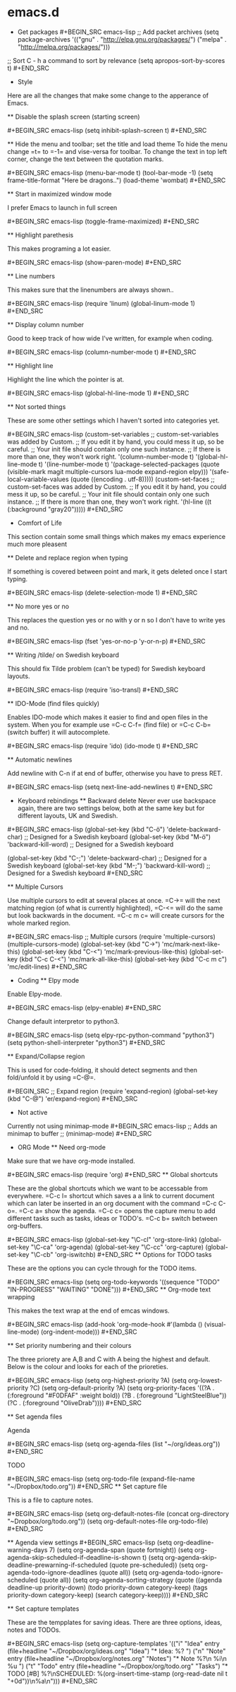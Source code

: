 # emacs.d

* Get packages
#+BEGIN_SRC emacs-lisp
;; Add packet archives
(setq package-archives
      '(("gnu" . "http://elpa.gnu.org/packages/")
        ("melpa" . "http://melpa.org/packages/")))

 ;; Sort C - h  a command to sort by relevance
(setq apropos-sort-by-scores t)
#+END_SRC
* Style

Here are all the changes that make some change to the apperance of Emacs.

** Disable the splash screen (starting screen)

#+BEGIN_SRC emacs-lisp
(setq inhibit-splash-screen t)
#+END_SRC

** Hide the menu and toolbar; set the title and load theme
To hide the menu change =t= to =-1= and vise-versa for toolbar.
To change the text in top left corner, change the text between the quotation marks.

#+BEGIN_SRC emacs-lisp
(menu-bar-mode t)
(tool-bar-mode -1)
(setq frame-title-format "Here be dragons..")
(load-theme 'wombat)
#+END_SRC

** Start in maximized window mode

I prefer Emacs to launch in full screen

#+BEGIN_SRC emacs-lisp
(toggle-frame-maximized)
#+END_SRC

** Highlight parethesis

This makes programing a lot easier.

#+BEGIN_SRC emacs-lisp
(show-paren-mode)
#+END_SRC
 
** Line numbers

This makes sure that the linenumbers are always shown..

#+BEGIN_SRC emacs-lisp
(require 'linum)
(global-linum-mode 1)
#+END_SRC

** Display column number

Good to keep track of how wide I've written, for example when coding.

#+BEGIN_SRC emacs-lisp
(column-number-mode t)
#+END_SRC

** Highlight line

Highlight the line which the pointer is at.

#+BEGIN_SRC emacs-lisp
(global-hl-line-mode 1)
#+END_SRC

** Not sorted things

These are some other settings which I haven't sorted into categories yet.

#+BEGIN_SRC emacs-lisp
(custom-set-variables
 ;; custom-set-variables was added by Custom.
 ;; If you edit it by hand, you could mess it up, so be careful.
 ;; Your init file should contain only one such instance.
 ;; If there is more than one, they won't work right.
 '(column-number-mode t)
 '(global-hl-line-mode t)
 '(line-number-mode t)
 '(package-selected-packages
   (quote
    (visible-mark magit multiple-cursors lua-mode expand-region elpy)))
 '(safe-local-variable-values (quote ((encoding . utf-8)))))
(custom-set-faces
 ;; custom-set-faces was added by Custom.
 ;; If you edit it by hand, you could mess it up, so be careful.
 ;; Your init file should contain only one such instance.
 ;; If there is more than one, they won't work right.
 '(hl-line ((t (:background "gray20")))))
#+END_SRC
* Comfort of Life

This section contain some small things which makes my emacs experience much more pleasent

** Delete and replace region when typing

If something is covered between point and mark, it gets deleted once I start typing.

#+BEGIN_SRC emacs-lisp
(delete-selection-mode 1)
#+END_SRC

** No more yes or no

This replaces the question yes or no with y or n so I don't have to write yes and no.

#+BEGIN_SRC emacs-lisp
(fset 'yes-or-no-p 'y-or-n-p)
#+END_SRC

** Writing /tilde/ on Swedish keyboard
 
This should fix Tilde problem (can't be typed) for Swedish keyboard layouts.

#+BEGIN_SRC emacs-lisp
(require 'iso-transl)
#+END_SRC

** IDO-Mode (find files quickly)

Enables IDO-mode which makes it easier to find and open files in the system. When you for example use =C-c C-f= (find file) or =C-c C-b= (switch buffer) it will autocomplete.

#+BEGIN_SRC emacs-lisp
(require 'ido)
(ido-mode t)
#+END_SRC

** Automatic newlines

Add newline with C-n if at end of buffer, otherwise you have to press RET.

#+BEGIN_SRC emacs-lisp
(setq next-line-add-newlines t)
#+END_SRC

* Keyboard rebindings
** Backward delete
Never ever use backspace again, there are two settings below, both at the same key but for different layouts, UK and Swedish.

#+BEGIN_SRC emacs-lisp
(global-set-key (kbd "C-ö") 'delete-backward-char) ;; Designed for a Swedish keyboard
(global-set-key (kbd "M-ö") 'backward-kill-word)  ;; Designed for a Swedish keyboard

(global-set-key (kbd "C-;") 'delete-backward-char) ;; Designed for a Swedish keyboard
(global-set-key (kbd "M-;") 'backward-kill-word)  ;; Designed for a Swedish keyboard
#+END_SRC

** Multiple Cursors

Use multiple cursors to edit at several places at once. =C->= will the next matching region (of what is currently highlighted), =C-<= will do the same but look backwards in the document.
=C-c m c= will create cursors for the whole marked region.

#+BEGIN_SRC emacs-lisp
;; Multiple cursors
(require 'multiple-cursors)
(multiple-cursors-mode)
(global-set-key (kbd "C->") 'mc/mark-next-like-this)
(global-set-key (kbd "C-<") 'mc/mark-previous-like-this)
(global-set-key (kbd "C-c C-<") 'mc/mark-all-like-this)
(global-set-key (kbd "C-c m c") 'mc/edit-lines)
#+END_SRC

* Coding
** Elpy mode

Enable Elpy-mode.

#+BEGIN_SRC emacs-lisp
(elpy-enable)
#+END_SRC

Change default interpretor to python3.

#+BEGIN_SRC emacs-lisp
(setq elpy-rpc-python-command "python3")
(setq python-shell-interpreter "python3")
#+END_SRC

** Expand/Collapse region

This is used for code-folding, it should detect segments and then fold/unfold it by using =C-@=.

#+BEGIN_SRC 
;; Expand region
(require 'expand-region)
(global-set-key (kbd "C-@") 'er/expand-region)
#+END_SRC

* Not active

Currently not using minimap-mode
#+BEGIN_SRC emacs-lisp
;; Adds an minimap to buffer
;; (minimap-mode)
#+END_SRC
* ORG Mode
** Need org-mode

Make sure that we have org-mode installed.

#+BEGIN_SRC emacs-lisp 
(require 'org)
#+END_SRC
** Global shortcuts

These are the global shortcuts which we want to be accessable from everywhere.
=C-c l= shortcut which saves a a link to current document which can later be inserted in an org document with the command =C-c C-o=.
=C-c a= show the agenda.
=C-c c= opens the capture menu to add different tasks such as tasks, ideas or TODO's.
=C-c b= switch between org-buffers.

#+BEGIN_SRC emacs-lisp
(global-set-key "\C-cl" 'org-store-link)
(global-set-key "\C-ca" 'org-agenda)
(global-set-key "\C-cc" 'org-capture)
(global-set-key "\C-cb" 'org-iswitchb)
#+END_SRC
** Options for TODO tasks

These are the options you can cycle through for the TODO items.

#+BEGIN_SRC emacs-lisp
(setq org-todo-keywords
  '((sequence "TODO" "IN-PROGRESS" "WAITING" "DONE")))
#+END_SRC
** Org-mode text wrapping

This makes the text wrap at the end of emcas windows.

#+BEGIN_SRC emacs-lisp
(add-hook 'org-mode-hook #'(lambda ()
                             (visual-line-mode)
                             (org-indent-mode)))
#+END_SRC

** Set priority numbering and their colours

The three priorety are A,B and C with A being the highest and default. Below is the colour and looks for each of the prioreties.

#+BEGIN_SRC emacs-lisp
(setq org-highest-priority ?A)
(setq org-lowest-priority ?C)
(setq org-default-priority ?A)
(setq org-priority-faces '((?A . (:foreground "#F0DFAF" :weight bold))
                           (?B . (:foreground "LightSteelBlue"))
                           (?C . (:foreground "OliveDrab"))))
#+END_SRC

** Set agenda files

Agenda

#+BEGIN_SRC emacs-lisp
(setq org-agenda-files (list "~/org/ideas.org"))
#+END_SRC

TODO

#+BEGIN_SRC emacs-lisp
(setq org-todo-file (expand-file-name "~/Dropbox/todo.org"))
#+END_SRC
** Set capture file

This is a file to capture notes.

#+BEGIN_SRC emacs-lisp
(setq org-default-notes-file (concat org-directory "~Dropbox/org/todo.org"))
(setq org-default-notes-file org-todo-file)
#+END_SRC

** Agenda view settings
#+BEGIN_SRC emacs-lisp
(setq org-deadline-warning-days 7)
(setq org-agenda-span (quote fortnight))
(setq org-agenda-skip-scheduled-if-deadline-is-shown t)
(setq org-agenda-skip-deadline-prewarning-if-scheduled (quote pre-scheduled))
(setq org-agenda-todo-ignore-deadlines (quote all))
(setq org-agenda-todo-ignore-scheduled (quote all))
(setq org-agenda-sorting-strategy
  (quote
   ((agenda deadline-up priority-down)
    (todo priority-down category-keep)
    (tags priority-down category-keep)
    (search category-keep))))
#+END_SRC

** Set capture templates

These are the tempplates for saving ideas. There are three options, ideas, notes and TODOs.

#+BEGIN_SRC emacs-lisp
(setq org-capture-templates
    '(("i" "Idea" entry
      (file+headline "~/Dropbox/org/ideas.org" "Idea")
      "* Idea: %?
	    ")
     ("n" "Note" entry
      (file+headline "~/Dropbox/org/notes.org" "Notes")
      "* Note %?\n %i\n %u ")
     ("t" "Todo" entry
      (file+headline "~/Dropbox/org/todo.org" "Tasks")
      "* TODO [#B] %?\nSCHEDULED: %(org-insert-time-stamp (org-read-date nil t \"+0d\"))\n%a\n")))
#+END_SRC
